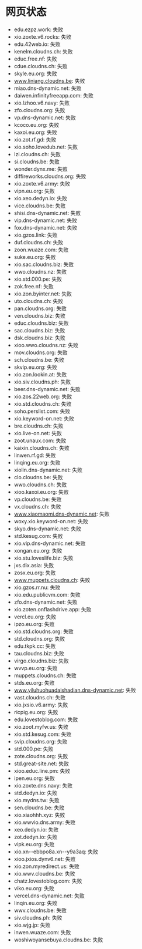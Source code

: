 # 网页状态
- edu.ezpz.work: 失败
- xio.zoxte.v6.rocks: 失败
- edu.42web.io: 失败
- kenelm.cloudns.ch: 失败
- educ.free.nf: 失败
- cdue.cloudns.ch: 失败
- skyle.eu.org: 失败
- www.liniang.cloudns.be: 失败
- miao.dns-dynamic.net: 失败
- daiwen.infinityfreeapp.com: 失败
- xio.lzhoo.v6.navy: 失败
- zfo.cloudns.org: 失败
- vp.dns-dynamic.net: 失败
- kcoco.eu.org: 失败
- kaxoi.eu.org: 失败
- xio.zot.rf.gd: 失败
- xio.soho.lovedub.net: 失败
- lzi.cloudns.ch: 失败
- si.cloudns.be: 失败
- wonder.dynx.me: 失败
- diffireworks.cloudns.org: 失败
- xio.zoxte.v6.army: 失败
- vipn.eu.org: 失败
- xio.xeo.dedyn.io: 失败
- vice.cloudns.be: 失败
- shisi.dns-dynamic.net: 失败
- vip.dns-dynamic.net: 失败
- fox.dns-dynamic.net: 失败
- xio.gzos.link: 失败
- duf.cloudns.ch: 失败
- zoon.wuaze.com: 失败
- suke.eu.org: 失败
- xio.sac.cloudns.biz: 失败
- wwo.cloudns.nz: 失败
- xio.std.000.pe: 失败
- zok.free.nf: 失败
- xio.zon.byinter.net: 失败
- uto.cloudns.ch: 失败
- pan.cloudns.org: 失败
- ven.cloudns.biz: 失败
- educ.cloudns.biz: 失败
- sac.cloudns.biz: 失败
- dsk.cloudns.biz: 失败
- xioo.wwo.cloudns.nz: 失败
- mov.cloudns.org: 失败
- sch.cloudns.be: 失败
- skvip.eu.org: 失败
- xio.zon.lookin.at: 失败
- xio.siv.cloudns.ph: 失败
- beer.dns-dynamic.net: 失败
- xio.zos.22web.org: 失败
- xio.std.cloudns.ch: 失败
- soho.perslist.com: 失败
- xio.keyword-on.net: 失败
- bre.cloudns.ch: 失败
- xio.live-on.net: 失败
- zoot.unaux.com: 失败
- kaixin.cloudns.ch: 失败
- linwen.rf.gd: 失败
- linqing.eu.org: 失败
- xiolin.dns-dynamic.net: 失败
- clo.cloudns.be: 失败
- wwo.cloudns.ch: 失败
- xioo.kaxoi.eu.org: 失败
- vp.cloudns.be: 失败
- vx.cloudns.ch: 失败
- www.xiaomaomi.dns-dynamic.net: 失败
- woxy.xio.keyword-on.net: 失败
- skyo.dns-dynamic.net: 失败
- std.kesug.com: 失败
- xio.vip.dns-dynamic.net: 失败
- xongan.eu.org: 失败
- xio.stu.loveslife.biz: 失败
- jxs.dix.asia: 失败
- zosx.eu.org: 失败
- www.muppets.cloudns.ch: 失败
- xio.gzos.rr.nu: 失败
- xio.edu.publicvm.com: 失败
- zfo.dns-dynamic.net: 失败
- xio.zoten.onflashdrive.app: 失败
- vercl.eu.org: 失败
- ipzo.eu.org: 失败
- xio.std.cloudns.org: 失败
- std.cloudns.org: 失败
- edu.tkpk.cc: 失败
- tau.cloudns.biz: 失败
- virgo.cloudns.biz: 失败
- wvvp.eu.org: 失败
- muppets.cloudns.ch: 失败
- stds.eu.org: 失败
- www.yiluhuohuadaishadian.dns-dynamic.net: 失败
- vast.cloudns.ch: 失败
- xio.jxsio.v6.army: 失败
- ricpig.eu.org: 失败
- edu.lovestoblog.com: 失败
- xio.zoot.myfw.us: 失败
- xio.std.kesug.com: 失败
- svip.cloudns.org: 失败
- std.000.pe: 失败
- zote.cloudns.org: 失败
- std.great-site.net: 失败
- xioo.educ.line.pm: 失败
- ipen.eu.org: 失败
- xio.zoxte.dns.navy: 失败
- std.dedyn.io: 失败
- xio.mydns.tw: 失败
- sen.cloudns.be: 失败
- xio.xiaohhh.xyz: 失败
- xio.wwvio.dns.army: 失败
- xeo.dedyn.io: 失败
- zot.dedyn.io: 失败
- vipk.eu.org: 失败
- xio.xn--ebbpo8a.xn--y9a3aq: 失败
- xioo.jxios.dynv6.net: 失败
- xio.zon.myredirect.us: 失败
- xio.wwv.cloudns.be: 失败
- chatz.lovestoblog.com: 失败
- viko.eu.org: 失败
- vercel.dns-dynamic.net: 失败
- linqin.eu.org: 失败
- wwv.cloudns.be: 失败
- siv.cloudns.ph: 失败
- xio.wjg.jp: 失败
- inwen.wuaze.com: 失败
- woshiwoyansebuya.cloudns.be: 失败
